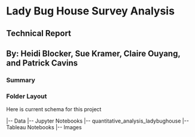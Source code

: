 # Lady Bug House Survey Analysis

## Technical Report

## By: Heidi Blocker, Sue Kramer, Claire Ouyang, and Patrick Cavins


### Summary



### Folder Layout

Here is current schema for this project 

|-- Data
|-- Jupyter Notebooks
    |-- quantitative_analysis_ladybughouse
|-- Tableau Notebooks
|-- Images
